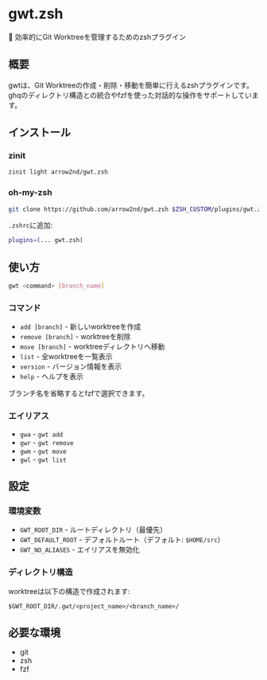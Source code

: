 # gwt.zsh

🌳 効率的にGit Worktreeを管理するためのzshプラグイン

## 概要

gwtは、Git
Worktreeの作成・削除・移動を簡単に行えるzshプラグインです。ghqのディレクトリ構造との統合やfzfを使った対話的な操作をサポートしています。

## インストール

### zinit

```zsh
zinit light arrow2nd/gwt.zsh
```

### oh-my-zsh

```bash
git clone https://github.com/arrow2nd/gwt.zsh $ZSH_CUSTOM/plugins/gwt.zsh
```

`.zshrc`に追加:

```zsh
plugins=(... gwt.zsh)
```

## 使い方

```bash
gwt <command> [branch_name]
```

### コマンド

- `add [branch]` - 新しいworktreeを作成
- `remove [branch]` - worktreeを削除
- `move [branch]` - worktreeディレクトリへ移動
- `list` - 全worktreeを一覧表示
- `version` - バージョン情報を表示
- `help` - ヘルプを表示

ブランチ名を省略するとfzfで選択できます。

### エイリアス

- `gwa` - `gwt add`
- `gwr` - `gwt remove`
- `gwm` - `gwt move`
- `gwl` - `gwt list`

## 設定

### 環境変数

- `GWT_ROOT_DIR` - ルートディレクトリ（最優先）
- `GWT_DEFAULT_ROOT` - デフォルトルート（デフォルト: `$HOME/src`）
- `GWT_NO_ALIASES` - エイリアスを無効化

### ディレクトリ構造

worktreeは以下の構造で作成されます:

```
$GWT_ROOT_DIR/.gwt/<project_name>/<branch_name>/
```

## 必要な環境

- git
- zsh
- fzf
